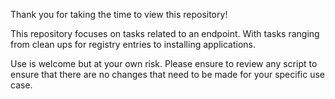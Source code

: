 Thank you for taking the time to view this repository! 

This repository focuses on tasks related to an endpoint. With tasks ranging from clean ups for registry entries to installing applications.

Use is welcome but at your own risk. Please ensure to review any script to ensure that there are no changes that need to be made for your specific use case.
